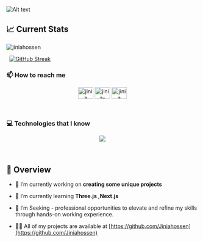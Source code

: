 

![Alt text](https://i.ibb.co/HB9LCfV/Whats-App-Image-2023-12-09-at-14-44-15.jpg)






## 📈 Current Stats
<p><img align="left" src="https://github-readme-stats.vercel.app/api/top-langs?username=jiniahossen&show_icons=true&locale=en&layout=compact" alt="jiniahossen" /></p>

&nbsp;
&nbsp;
<!-- <p>&nbsp;<img align="center" src="https://github-readme-stats.vercel.app/api?username=jiniahossen&show_icons=true&locale=en" alt="jiniahossen" /></p> -->

<p>&nbsp;
<a href="https://git.io/streak-stats"><img src="https://github-readme-streak-stats.herokuapp.com?user=Jiniahossen&theme=catppuccin-mocha" alt="GitHub Streak" /></a></p>




### 📫 How to reach me
<p align="center">
<a href="https://twitter.com/jinia" target="blank"><img align="center" src="https://raw.githubusercontent.com/rahuldkjain/github-profile-readme-generator/master/src/images/icons/Social/twitter.svg" alt="jinia" height="30" width="40" /></a>
<a href="https://linkedin.com/in/jinia-akter-a41951267" target="blank"><img align="center" src="https://raw.githubusercontent.com/rahuldkjain/github-profile-readme-generator/master/src/images/icons/Social/linked-in-alt.svg" alt="jinia-akter-a41951267" height="30" width="40" /></a>
<a href="https://instagram.com/jinia" target="blank"><img align="center" src="https://raw.githubusercontent.com/rahuldkjain/github-profile-readme-generator/master/src/images/icons/Social/instagram.svg" alt="jinia" height="30" width="40" /></a>

</p>

&nbsp;

<h3 align="left">💻 Technologies that I know</h3>

<p align="center">
  <a href="https://skillicons.dev">
    <img src="https://skillicons.dev/icons?i=github,html,css,js,react,tailwind,bootstrap,materialui,firebase,nodejs,express,mongodb&perline=6" />
  </a>
</p>
&nbsp;



## 👋 Overview 

- 🔭 I’m currently working on **creating some unique projects**

- 🌱 I’m currently learning **Three.js ,Next.js**

- 🤔 I’m Seeking -  professional opportunities to elevate and refine my skills through hands-on working experience.

- 👨‍💻 All of my projects are available at [https://github.com/Jiniahossen](https://github.com/Jiniahossen)





